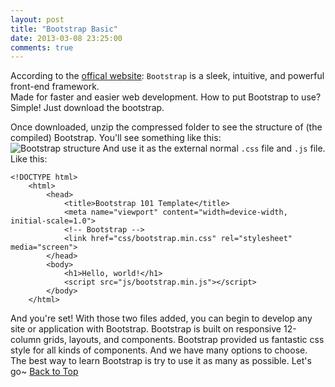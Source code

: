 ```yaml
---
layout: post
title: "Bootstrap Basic"
date: 2013-03-08 23:25:00
comments: true
---
```


According to the [offical website](http://twitter.github.com/bootstrap/index.html): 
`Bootstrap` is a sleek, intuitive, and powerful front-end framework.        
Made for faster and easier web development.
How to put Bootstrap to use? Simple! Just download the bootstrap.  
<!--more-->
Once downloaded, unzip the compressed folder to see the structure of (the compiled) Bootstrap. You'll see something like this:  
![Bootstrap structure](/images/Bootstrap.png)
And use it as the external normal `.css` file and `.js` file. Like this:

```
<!DOCTYPE html>
	<html>
    	<head>
            <title>Bootstrap 101 Template</title>
            <meta name="viewport" content="width=device-width, initial-scale=1.0">
            <!-- Bootstrap -->
            <link href="css/bootstrap.min.css" rel="stylesheet" media="screen">
    	</head>
    	<body>
            <h1>Hello, world!</h1>
            <script src="js/bootstrap.min.js"></script>
    	</body>
	</html>
```

And you're set! With those two files added, you can begin to develop any site or application with Bootstrap.
Bootstrap is built on responsive 12-column grids, layouts, and components.
Bootstrap provided us fantastic css style for all kinds of components. And we have many options to choose.
The best way to learn Bootstrap is try to use it as many as possible. Let's go~
[Back to Top](http://www.yunnuy.com/blog/2013/03/08/bootstrap-basic/)
